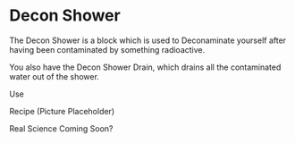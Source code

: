 Decon Shower
============

The Decon Shower is a block which is used to Deconaminate yourself after having been contaminated by something radioactive.

You also have the Decon Shower Drain, which drains all the contaminated water out of the shower.

Use

Recipe
(Picture Placeholder)

Real Science
Coming Soon?